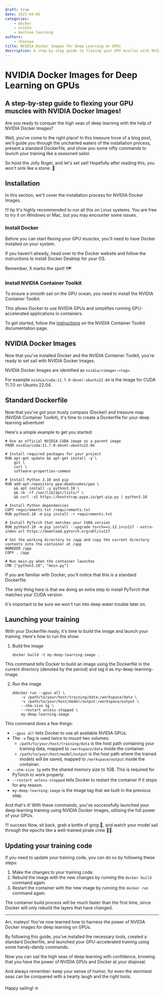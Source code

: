 ```yaml
---
draft: true
date: 2023-04-05
categories:
    - docker
    - nvidia
    - machine learning
authors:
    - chainyo
title: NVIDIA Docker Images for Deep Learning on GPUs
description: A step-by-step guide to flexing your GPU muscles with NVIDIA Docker Images!
---
```


# NVIDIA Docker Images for Deep Learning on GPUs
## A step-by-step guide to flexing your GPU muscles with NVIDIA Docker Images!

Are you ready to conquer the high seas of deep learning with the help of NVIDIA Docker Images?

Well, you've come to the right place! In this treasure trove of a blog post, we'll guide you through the uncharted waters of the installation process, present a standard Dockerfile, and show you some nifty commands to launch your training like a seasoned sailor. 

So hoist the Jolly Roger, and let's set sail! Hopefully after reading this, you won't sink like a stone. 🛟

<!-- more -->

## Installation

In this section, we'll cover the installation process for NVIDIA Docker Images.

!!! tip
    It's highly recommended to run all this on Linux systems. You are free to try it on Windows or Mac, but you may encounter some issues.

### Install Docker

Before you can start flexing your GPU muscles, you'll need to have Docker installed on your system. 

If you haven't already, head over to the Docker website and follow the instructions to install Docker Desktop for your OS. 

Remember, X marks the spot! 🗺️

### Install NVIDIA Container Toolkit

To ensure a smooth sail on the GPU ocean, you need to install the NVIDIA Container Toolkit. 

This allows Docker to use NVIDIA GPUs and simplifies running GPU-accelerated applications in containers. 

To get started, follow the [instructions](https://docs.nvidia.com/datacenter/cloud-native/container-toolkit/install-guide.html#docker) on the NVIDIA Container Toolkit documentation page.

## NVIDIA Docker Images

Now that you've installed Docker and the NVIDIA Container Toolkit, you're ready to set sail with NVIDIA Docker Images.

NVIDIA Docker Images are identified as `nvidia/<image>:<tag>`.

For example `nvidia/cuda:11.7.0-devel-ubuntu22.04` is the image for CUDA 11.7.0 on Ubuntu 22.04.

## Standard Dockerfile

Now that you've got your trusty compass (Docker) and treasure map (NVIDIA Container Toolkit), it's time to create a Dockerfile for your deep learning adventure! 

Here's a simple example to get you started:

```
# Use an official NVIDIA CUDA image as a parent image
FROM nvidia/cuda:11.7.0-devel-ubuntu22.04

# Install required packages for your project
RUN apt-get update && apt-get install -y \
    git \
    curl \
    software-properties-common

# Install Python 3.10 and pip
RUN add-apt-repository ppa:deadsnakes/ppa \
    && apt install -y python3.10 \
    && rm -rf /var/lib/apt/lists/* \
    && curl -sS https://bootstrap.pypa.io/get-pip.py | python3.10

# Install Python dependencies
COPY requirements.txt /requirements.txt
RUN python3.10 -m pip install -r requirements.txt

# Install PyTorch that matches your CUDA version
RUN python3.10 -m pip install --upgrade torch==1.13.1+cu117 --extra-index-url https://download.pytorch.org/whl/cu117

# Set the working directory to /app and copy the current directory contents into the container at /app
WORKDIR /app
COPY . /app

# Run main.py when the container launches
CMD ["python3.10", "main.py"]
```

If you are familiar with Docker, you'll notice that this is a standard Dockerfile.

The only thing here is that we doing an extra step to install PyTorch that matches your CUDA version.

It's important to be sure we won't run into deep water trouble later on.

## Launching your training

With your Dockerfile ready, it's time to build the image and launch your training. Here's how to run the show:

1. Build the image

    ```
    docker build -t my-deep-learning-image .
    ```

This command tells Docker to build an image using the Dockerfile in the current directory (denoted by the period) and tag it as my-deep-learning-image.

2. Run the image

    ```
    ddocker run --gpus all \
        -v /path/to/your/host/training/data:/workspace/data \
        -v /path/to/your/host/model/output:/workspace/output \
        --shm-size 1g \
        --restart unless-stopped \
        my-deep-learning-image
    ```

This command does a few things:

* `--gpus all` tells Docker to use all available NVIDIA GPUs.
* The `-v` flag is used twice to mount two volumes:
    * `/path/to/your/host/training/data` is the host path containing your training data, mapped to `/workspace/data` inside the container.
    * `/path/to/your/host/model/output` is the host path where the trained models will be saved, mapped to `/workspace/output` inside the container.
* `--shm-size 1g` sets the shared memory size to 1GB. This is required for PyTorch to work properly.
* `--restart unless-stopped` tells Docker to restart the container if it stops for any reason.
* `my-deep-learning-image` is the image tag that we built in the previous step.

And that's it! With these commands, you've successfully launched your deep learning training using NVIDIA Docker images, utilizing the full power of your GPUs. 

!!! success
    Now, sit back, grab a bottle of grog 🍹, and watch your model sail through the epochs like a well-trained pirate crew 🏴‍☠️.

## Updating your training code

If you need to update your training code, you can do so by following these steps:

1. Make the changes to your training code.
2. Rebuild the image with the new changes by running the `docker build` command again.
3. Restart the container with the new image by running the `docker run` command again.

The container build process will be much faster than the first time, since Docker will only rebuild the layers that have changed.

---

Arr, mateys! You've now learned how to harness the power of NVIDIA Docker images for deep learning on GPUs. 

By following this guide, you've installed the necessary tools, created a standard Dockerfile, and launched your GPU-accelerated training using some handy-dandy commands. 

Now you can sail the high seas of deep learning with confidence, knowing that you have the power of NVIDIA GPUs and Docker at your disposal. 

And always remember: keep your sense of humor, for even the stormiest seas can be conquered with a hearty laugh and the right tools.

Happy sailing! ⛵
